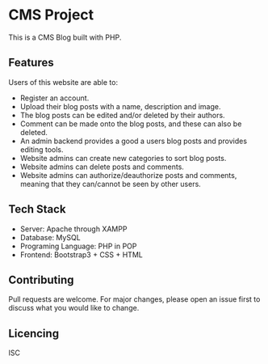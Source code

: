# CMS Project

This is a CMS Blog built with PHP.

## Features

Users of this website are able to:
- Register an account.
- Upload their blog posts with a name, description and image.
- The blog posts can be edited and/or deleted by their authors.
- Comment can be made onto the blog posts, and these can also be deleted.
- An admin backend provides a good a users blog posts and provides editing tools.
- Website admins can create new categories to sort blog posts.
- Website admins can delete posts and comments.
- Website admins can authorize/deauthorize posts and comments, meaning that they can/cannot be seen by other users.

## Tech Stack

- Server: Apache through XAMPP
- Database: MySQL
- Programing Language: PHP in POP
- Frontend: Bootstrap3 + CSS + HTML

## Contributing
Pull requests are welcome. For major changes, please open an issue first to discuss what you would like to change.

## Licencing
ISC
